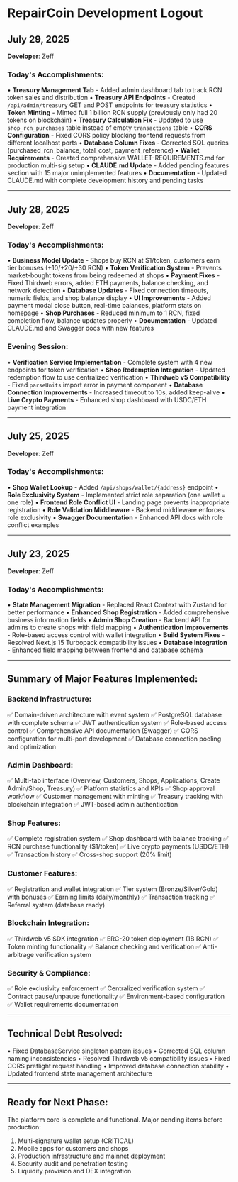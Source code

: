 # RepairCoin Development Logout

## July 29, 2025
**Developer**: Zeff

### Today's Accomplishments:
• **Treasury Management Tab** - Added admin dashboard tab to track RCN token sales and distribution
• **Treasury API Endpoints** - Created `/api/admin/treasury` GET and POST endpoints for treasury statistics
• **Token Minting** - Minted full 1 billion RCN supply (previously only had 20 tokens on blockchain)
• **Treasury Calculation Fix** - Updated to use `shop_rcn_purchases` table instead of empty `transactions` table
• **CORS Configuration** - Fixed CORS policy blocking frontend requests from different localhost ports
• **Database Column Fixes** - Corrected SQL queries (purchased_rcn_balance, total_cost, payment_reference)
• **Wallet Requirements** - Created comprehensive WALLET-REQUIREMENTS.md for production multi-sig setup
• **CLAUDE.md Update** - Added pending features section with 15 major unimplemented features
• **Documentation** - Updated CLAUDE.md with complete development history and pending tasks

---

## July 28, 2025
**Developer**: Zeff

### Today's Accomplishments:
• **Business Model Update** - Shops buy RCN at $1/token, customers earn tier bonuses (+10/+20/+30 RCN)
• **Token Verification System** - Prevents market-bought tokens from being redeemed at shops
• **Payment Fixes** - Fixed Thirdweb errors, added ETH payments, balance checking, and network detection
• **Database Updates** - Fixed connection timeouts, numeric fields, and shop balance display
• **UI Improvements** - Added payment modal close button, real-time balances, platform stats on homepage
• **Shop Purchases** - Reduced minimum to 1 RCN, fixed completion flow, balance updates properly
• **Documentation** - Updated CLAUDE.md and Swagger docs with new features

### Evening Session:
• **Verification Service Implementation** - Complete system with 4 new endpoints for token verification
• **Shop Redemption Integration** - Updated redemption flow to use centralized verification
• **Thirdweb v5 Compatibility** - Fixed `parseUnits` import error in payment component
• **Database Connection Improvements** - Increased timeout to 10s, added keep-alive
• **Live Crypto Payments** - Enhanced shop dashboard with USDC/ETH payment integration

---

## July 25, 2025
**Developer**: Zeff

### Today's Accomplishments:
• **Shop Wallet Lookup** - Added `/api/shops/wallet/{address}` endpoint
• **Role Exclusivity System** - Implemented strict role separation (one wallet = one role)
• **Frontend Role Conflict UI** - Landing page prevents inappropriate registration
• **Role Validation Middleware** - Backend middleware enforces role exclusivity
• **Swagger Documentation** - Enhanced API docs with role conflict examples

---

## July 23, 2025
**Developer**: Zeff

### Today's Accomplishments:
• **State Management Migration** - Replaced React Context with Zustand for better performance
• **Enhanced Shop Registration** - Added comprehensive business information fields
• **Admin Shop Creation** - Backend API for admins to create shops with field mapping
• **Authentication Improvements** - Role-based access control with wallet integration
• **Build System Fixes** - Resolved Next.js 15 Turbopack compatibility issues
• **Database Integration** - Enhanced field mapping between frontend and database schema

---

## Summary of Major Features Implemented:

### Backend Infrastructure:
✅ Domain-driven architecture with event system
✅ PostgreSQL database with complete schema
✅ JWT authentication system
✅ Role-based access control
✅ Comprehensive API documentation (Swagger)
✅ CORS configuration for multi-port development
✅ Database connection pooling and optimization

### Admin Dashboard:
✅ Multi-tab interface (Overview, Customers, Shops, Applications, Create Admin/Shop, Treasury)
✅ Platform statistics and KPIs
✅ Shop approval workflow
✅ Customer management with minting
✅ Treasury tracking with blockchain integration
✅ JWT-based admin authentication

### Shop Features:
✅ Complete registration system
✅ Shop dashboard with balance tracking
✅ RCN purchase functionality ($1/token)
✅ Live crypto payments (USDC/ETH)
✅ Transaction history
✅ Cross-shop support (20% limit)

### Customer Features:
✅ Registration and wallet integration
✅ Tier system (Bronze/Silver/Gold) with bonuses
✅ Earning limits (daily/monthly)
✅ Transaction tracking
✅ Referral system (database ready)

### Blockchain Integration:
✅ Thirdweb v5 SDK integration
✅ ERC-20 token deployment (1B RCN)
✅ Token minting functionality
✅ Balance checking and verification
✅ Anti-arbitrage verification system

### Security & Compliance:
✅ Role exclusivity enforcement
✅ Centralized verification system
✅ Contract pause/unpause functionality
✅ Environment-based configuration
✅ Wallet requirements documentation

---

## Technical Debt Resolved:
• Fixed DatabaseService singleton pattern issues
• Corrected SQL column naming inconsistencies
• Resolved Thirdweb v5 compatibility issues
• Fixed CORS preflight request handling
• Improved database connection stability
• Updated frontend state management architecture

---

## Ready for Next Phase:
The platform core is complete and functional. Major pending items before production:
1. Multi-signature wallet setup (CRITICAL)
2. Mobile apps for customers and shops
3. Production infrastructure and mainnet deployment
4. Security audit and penetration testing
5. Liquidity provision and DEX integration